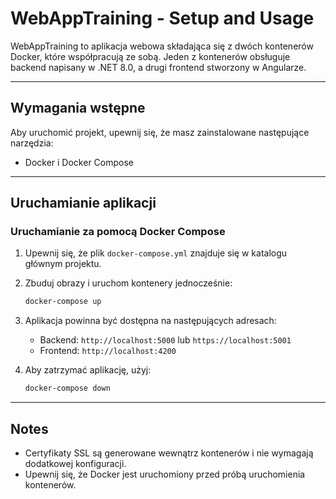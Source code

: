# WebAppTraining - Setup and Usage

WebAppTraining to aplikacja webowa składająca się z dwóch kontenerów Docker, które współpracują ze sobą. Jeden z kontenerów obsługuje backend napisany w .NET 8.0, a drugi frontend stworzony w Angularze.

---

## Wymagania wstępne
Aby uruchomić projekt, upewnij się, że masz zainstalowane następujące narzędzia:

- Docker i Docker Compose

---

## Uruchamianie aplikacji

### Uruchamianie za pomocą Docker Compose
1. Upewnij się, że plik `docker-compose.yml` znajduje się w katalogu głównym projektu.
2. Zbuduj obrazy i uruchom kontenery jednocześnie:
   ```bash
   docker-compose up
   ```
3. Aplikacja powinna być dostępna na następujących adresach:
   - Backend: `http://localhost:5000` lub `https://localhost:5001`
   - Frontend: `http://localhost:4200`

4. Aby zatrzymać aplikację, użyj:
   ```bash
   docker-compose down
   ```

---

## Notes
- Certyfikaty SSL są generowane wewnątrz kontenerów i nie wymagają dodatkowej konfiguracji.
- Upewnij się, że Docker jest uruchomiony przed próbą uruchomienia kontenerów.

